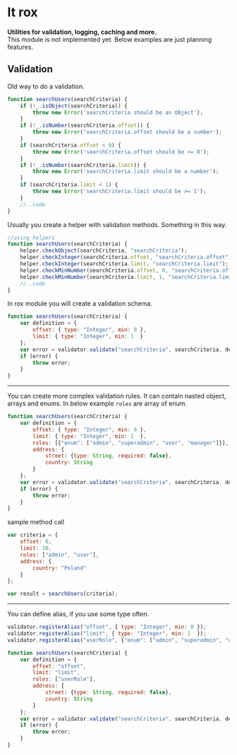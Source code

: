 It rox
==============================
**Utilities for validation, logging, caching and more.**  
This module is not implemented yet. Below examples are just planning features.


Validation
-----

Old way to do a validation.

```js
function searchUsers(searchCriteria) {
    if (!_.isObject(searchCriteria)) {
        throw new Error('searchCriteria should be an Object');
    }
    if (!_.isNumber(searchCriteria.offset)) {
        throw new Error('searchCriteria.offset should be a number');
    }
    if (searchCriteria.offset < 0) {
        throw new Error('searchCriteria.offset should be >= 0');
    }
    if (!_.isNumber(searchCriteria.limit)) {
        throw new Error('searchCriteria.limit should be a number');
    }
    if (searchCriteria.limit < 1) {
        throw new Error('searchCriteria.limit should be >= 1');
    }
    //..code
}
```

Usually you create a helper with validation methods. Something in this way.

```js
//using helpers
function searchUsers(searchCriteria) {
    helper.checkObject(searchCriteria, "searchCriteria");
    helper.checkInteger(searchCriteria.offset, "searchCriteria.offset");
    helper.checkInteger(searchCriteria.limit, "searchCriteria.limit");
    helper.checkMinNumber(searchCriteria.offset, 0, "searchCriteria.offset");
    helper.checkMinNumber(searchCriteria.limit, 1, "searchCriteria.limit");
    //..code
}
```


In rox module you will create a validation schema.

```js
function searchUsers(searchCriteria) {
    var definition = {
        offset: { type: "Integer", min: 0 },
        limit: { type: "Integer", min: 1  }
    };
    var error = validator.validate("searchCriteria", searchCriteria, definition);
    if (error) {
        throw error;
    }
}
```
----------

You can create more complex validation rules. It can contain nasted object, arrays and enums.
In below example `roles` are array of enum.
```js
function searchUsers(searchCriteria) {
    var definition = {
        offset: { type: "Integer", min: 0 },
        limit: { type: "Integer", min: 1  },
        roles: [{"enum": ["admin", "superadmin", "user", "manager"]}],
        address: {
            street: {type: String, required: false},
            country: String
        }
    };
    var error = validator.validate("searchCriteria", searchCriteria, definition);
    if (error) {
        throw error;
    }
}
```

sample method call
```js
var criteria = {
    offset: 0,
    limit: 10,
    roles: ["admin", "user"],
    address: {
        country: "Poland"
    }
};

var result = searchUsers(criteria);
```
----------
You can define alias, if you use some type often.

```js
validator.registerAlias("offset", { type: "Integer", min: 0 });
validator.registerAlias("limit", { type: "Integer", min: 1  });
validator.registerAlias("userRole", {"enum": ["admin", "superadmin", "user", "manager"]});

function searchUsers(searchCriteria) {
    var definition = {
        offset: "offset",
        limit: "limit",
        roles: ["userRole"],
        address: {
            street: {type: String, required: false},
            country: String
        }
    };
    var error = validator.validate("searchCriteria", searchCriteria, definition);
    if (error) {
        throw error;
    }
}
```
